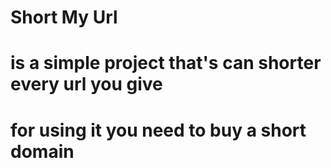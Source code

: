 # Short My Url 
# is a simple project that's can shorter every url you give
# for using it you need to buy a short domain
